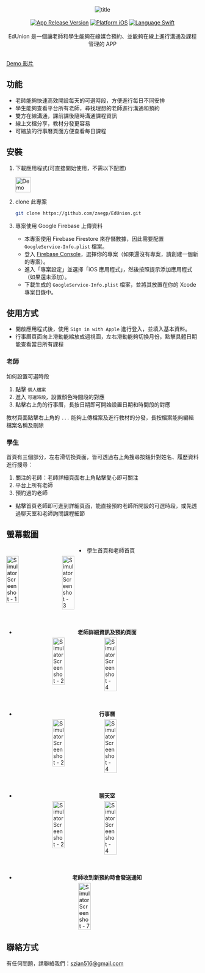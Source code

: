 <div align="center">
  <img src="https://github.com/user-attachments/assets/5bfe0424-356e-4e95-ac78-226d8c2616ac" alt="title">
 <br><br>
  <a href="https://apps.apple.com/in/app/calcontrol/id6692630915"><img src="https://img.shields.io/badge/release-v1.3.1-blue" alt="App Release Version"></a>
  <a href="https://apps.apple.com/in/app/calcontrol/id6692630915"><img src="https://img.shields.io/badge/platform-iOS-green" alt="Platform iOS"></a>
  <a href="https://github.com/Eva0306/CalControl"><img src="https://img.shields.io/badge/language-Swift-orange" alt="Language Swift"></a>
  <br><br>
  <a> EdUnion 是一個讓老師和學生能夠在線媒合預約、並能夠在線上進行溝通及課程管理的 APP</a>
  <br><br>
</div>

[Demo 影片](https://youtu.be/Zq5YWlvSxQY)

## 功能
- 老師能夠快速高效開設每天的可選時段，方便進行每日不同安排
- 學生能夠查看平台所有老師，尋找理想的老師進行溝通和預約
- 雙方在線溝通，課前課後隨時溝通課程資訊
- 線上文檔分享，教材分發更容易
- 可縮放的行事曆頁面方便查看每日課程

## 安裝
1. 下載應用程式(可直接開始使用，不需以下配置)

   <div style="display: flex; align-items: center; gap: 30px;">
   <a href="https://apps.apple.com/tw/app/edunion/id6692628566">
       <img src="https://developer.apple.com/assets/elements/badges/download-on-the-app-store.svg" alt="Demo of the Nextcloud iOS files app" height="40">
   </a>
   </div>

2. clone 此專案
   ```bash
   git clone https://github.com/zaegp/EdUnion.git
   ```
3. 專案使用 Google Firebase 上傳資料

   - 本專案使用 Firebase Firestore 來存儲數據，因此需要配置 `GoogleService-Info.plist` 檔案。
   - 登入 [Firebase Console](https://console.firebase.google.com/)，選擇你的專案（如果還沒有專案，請創建一個新的專案）。
   - 進入「專案設定」並選擇「iOS 應用程式」，然後按照提示添加應用程式（如果還未添加）。
   - 下載生成的 `GoogleService-Info.plist` 檔案，並將其放置在你的 Xcode 專案目錄中。

## 使用方式

- 開啟應用程式後，使用 `Sign in with Apple` 進行登入，並填入基本資料。
- 行事曆頁面向上滑動能縮放成週視圖，左右滑動能夠切換月份，點擊具體日期能查看當日所有課程
  
### 老師
如何設置可選時段
1. 點擊 `個人檔案`
2. 進入 `可選時段`，設置顏色時間段的對應
3. 點擊右上角的行事曆，長按日期即可開始設置日期和時間段的對應

教材頁面點擊右上角的 `...` 能夠上傳檔案及進行教材的分發，長按檔案能夠編輯檔案名稱及刪除

### 學生
首頁有三個部分，左右滑切換頁面，皆可透過右上角搜尋按鈕針對姓名、履歷資料進行搜尋：
  1. 關注的老師：老師詳細頁面右上角點擊愛心即可關注
  2. 平台上所有老師
  3. 預約過的老師
- 點擊首頁老師即可進到詳細頁面，能直接預約老師所開設的可選時段，或先透過聊天室和老師詢問課程細節
  
## 螢幕截圖

<ul style="text-align: center; list-style-position: inside; margin-top: 5px; margin-bottom: 5px;">
    <li>學生首頁和老師首頁</li>
</ul>
<div style="display: flex; justify-content: flex-start; gap: 20px; margin-bottom: 10px;">
    <img src="https://github.com/user-attachments/assets/c8612a63-7b7a-4e50-8d4c-028ca4e6e74a" alt="Simulator Screenshot - 1" width="25%">
    <img src="https://github.com/user-attachments/assets/2ac83d76-35b1-4daa-a121-ac4933cdb70a" alt="Simulator Screenshot - 3" width="25%">
</div>
<br><br>
<ul style="text-align: center; font-weight: bold; margin-top: 5px; margin-bottom: 5px;">
    <li>老師詳細資訊及預約頁面
</ul>
<div style="display: flex; justify-content: center; gap: 10px; margin-bottom: 10px;">
    <img src="https://github.com/user-attachments/assets/86f3e470-d94c-44ea-97f9-5202d53b859a" alt="Simulator Screenshot - 2" width="25%">
    <img src="https://github.com/user-attachments/assets/84555129-a691-44c7-9a59-80aa30404d47" alt="Simulator Screenshot - 4" width="25%">
</div>
<br><br>
<ul style="text-align: center; font-weight: bold; margin-top: 5px; margin-bottom: 5px;">
    <li>行事曆
</ul>
<div style="display: flex; justify-content: center; gap: 10px; margin-bottom: 10px;">
    <img src="https://github.com/user-attachments/assets/969a8290-a460-4de1-952a-d5052f168760" alt="Simulator Screenshot - 2" width="25%">
    <img src="https://github.com/user-attachments/assets/d15da7c5-a9c6-4d42-9434-e8621833cc58" alt="Simulator Screenshot - 4" width="25%">
</div>
<br><br>
<ul style="text-align: center; font-weight: bold; margin-top: 5px; margin-bottom: 5px;">
    <li>聊天室
</ul>
<div style="display: flex; justify-content: center; gap: 10px; margin-bottom: 10px;">
    <img src="https://github.com/user-attachments/assets/97525472-9939-4619-8a18-7471e0962d62" alt="Simulator Screenshot - 2" width="25%">
    <img src="https://github.com/user-attachments/assets/b20f13db-3959-4da6-a361-1ca249665777" alt="Simulator Screenshot - 4" width="25%">
</div>
<br><br>
<ul style="text-align: center; font-weight: bold; margin-top: 5px; margin-bottom: 5px;">
    <li>老師收到新預約時會發送通知
</ul>
<div style="display: flex; justify-content: center; gap: 20px; margin-bottom: 10px;">
    <img src="https://github.com/user-attachments/assets/d29d42e2-820b-480c-b1a9-a29b6c053570" alt="Simulator Screenshot - 7" width="25%">
</div>

## 聯絡方式
有任何問題，請聯絡我們：[szian516@gmail.com](mailto:szian516@gmail.com)
